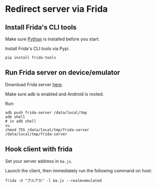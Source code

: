 # Redirect server via Frida

## Install Frida's CLI tools

Make sure [Python](https://python.org/) is installed before you start.

Install Frida's CLI tools via Pypi.

```
pip install frida-tools
```

## Run Frida server on device/emulator

Download Frida server [here](https://github.com/frida/frida/releases/).

Make sure adb is enabled and Android is rooted.

Run:

```
adb push frida-server /data/local/tmp
adb shell
# in adb shell
su
chmod 755 /data/local/tmp/frida-server
/data/local/tmp/frida-server
```

## Hook client with frida

Set your server address in `ba.js`.

Launch the client, then immediately run the following command on host:

```
frida -U "ブルアカ" -l ba.js --realm=emulated
```
